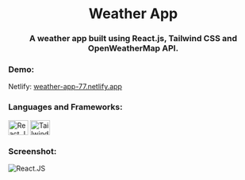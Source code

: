 <h1 align="center">Weather App</h1>
<h3 align="center">A weather app built using React.js, Tailwind CSS and OpenWeatherMap API.</h3>

<h3 align="left">Demo:</h3>
<p align="left">
  Netlify: 
    <a href="weather-app-77.netlify.app" target="blank">
        weather-app-77.netlify.app
    </a>
</p>

<h3 align="left">Languages and Frameworks:</h3>
<p align="left">
    <img align="center" src="https://cdn.worldvectorlogo.com/logos/react-2.svg" alt="React.JS" height="30" width="40" />
    <img align="center" src="https://cdn.worldvectorlogo.com/logos/tailwind-css-2.svg" alt="Tailwind CSS" height="30" width="40" />
</p>

<h3 align="left">Screenshot:</h3>
<p align="left">
    <img align="center" src="https://i.ibb.co/JH9mJLp/weather-app.png" alt="React.JS"/>
</p>
